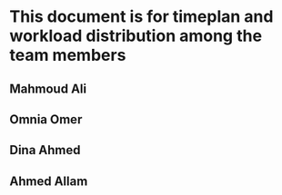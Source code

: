 # This document is for timeplan and workload distribution among the team members

## Mahmoud Ali


## Omnia Omer


## Dina Ahmed


## Ahmed Allam
